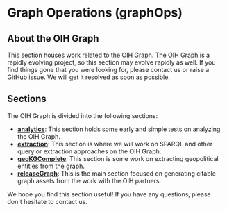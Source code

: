 # Graph Operations (graphOps)


## About the OIH Graph

This section houses work related to the OIH Graph. The OIH Graph is a rapidly evolving project, so this section may evolve rapidly as well. If you find things gone that you were looking for, please contact us or raise a GitHub issue. We will get it resolved as soon as possible.

## Sections

The OIH Graph is divided into the following sections:

* **[analytics](./analytics)**: This section holds some early and simple tests on analyzing the OIH Graph.
* **[extraction](./extraction)**: This section is where we will work on SPARQL and other query or extraction approaches on the OIH Graph.
* **[geoKGComplete](./geoKGComplete)**: This section is some work on extracting geopolitical entities from the graph.
* **[releaseGraph](./releaseGraphs)**: This is the main section focused on generating citable graph assets from the work with the OIH partners.

We hope you find this section useful! If you have any questions, please don't hesitate to contact us.
